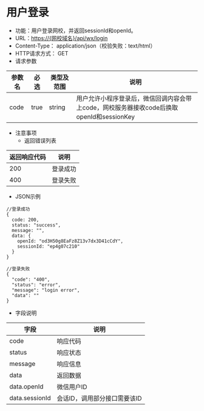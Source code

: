 # 用户登录

* 功能：用户登录网校，并返回sessionId和openId。
* URL：[https://{网校域名}/api/wx/login](https://{网校域名}/api/wx/login)
* Content-Type： application/json（校验失败：text/html）
* HTTP请求方式： GET
* 请求参数

| 参数名 | 必选 | 类型及范围 | 说明 |
| --- | --- | --- | --- |
| code | true | string | 用户允许小程序登录后，微信回调内容会带上code，网校服务器接收code后换取openId和sessionKey |

* 注意事项
  * 返回错误列表

| 返回响应代码 | 说明 |
| --- | --- |
| 200 | 登录成功 |
| 400 | 登录失败 |

* JSON示例

```
//登录成功
{
  code: 200,
  status: "success",
  message: "",
  data: {
	openId: "od3H50g8EaFz8Z13v7dx3D41cCdY",
	sessionId: "ep4g07c210"
  }
}
```

```
//登录失败
{
  "code": "400",
  "status": "error",
  "message": "login error",
  "data": ""
}
```

* 字段说明

| 字段 | 说明 |
| --- | --- |
| code | 响应代码 |
| status | 响应状态 |
| message | 响应信息 |
| data | 返回数据 |
| data.openId | 微信用户ID |
| data.sessionId | 会话ID，调用部分接口需要该ID |

